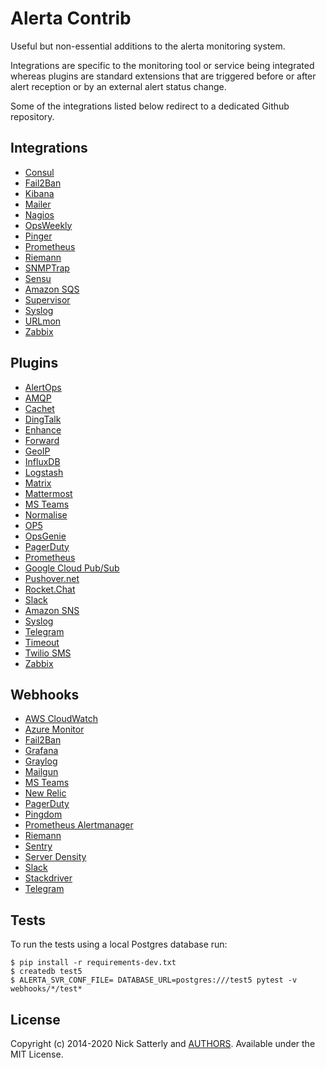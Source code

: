 Alerta Contrib
==============

Useful but non-essential additions to the alerta monitoring system.

Integrations are specific to the monitoring tool or service
being integrated whereas plugins are standard extensions that are
triggered before or after alert reception or by an external alert
status change.

Some of the integrations listed below redirect to a dedicated
Github repository.

Integrations
------------

  * [Consul](integrations/consul)
  * [Fail2Ban](integrations/fail2ban)
  * [Kibana](https://github.com/alerta/kibana-alerta)
  * [Mailer](integrations/mailer)
  * [Nagios](https://github.com/alerta/nagios-alerta)
  * [OpsWeekly](integrations/opsweekly)
  * [Pinger](integrations/pinger)
  * [Prometheus](https://github.com/alerta/prometheus-config)
  * [Riemann](https://github.com/alerta/riemann-alerta)
  * [SNMPTrap](integrations/snmptrap)
  * [Sensu](https://github.com/alerta/sensu-alerta)
  * [Amazon SQS](integrations/sqs)
  * [Supervisor](integrations/supervisor)
  * [Syslog](integrations/syslog)
  * [URLmon](integrations/urlmon)
  * [Zabbix](https://github.com/alerta/zabbix-alerta)

Plugins
-------

  * [AlertOps](plugins/alertops)
  * [AMQP](plugins/amqp)
  * [Cachet](plugins/cachet)
  * [DingTalk](plugins/dingtalk)
  * [Enhance](plugins/enhance)
  * [Forward](plugins/forward)
  * [GeoIP](plugins/geoip)
  * [InfluxDB](plugins/influxdb)
  * [Logstash](plugins/logstash)
  * [Matrix](plugins/matrix)
  * [Mattermost](plugins/mattermost)
  * [MS Teams](plugins/msteams)
  * [Normalise](plugins/normalise)
  * [OP5](plugins/op5)
  * [OpsGenie](plugins/opsgenie)
  * [PagerDuty](plugins/pagerduty)
  * [Prometheus](plugins/prometheus)
  * [Google Cloud Pub/Sub](plugins/pubsub)
  * [Pushover.net](plugins/pushover)
  * [Rocket.Chat](plugins/rocketchat)
  * [Slack](plugins/slack)
  * [Amazon SNS](plugins/sns)
  * [Syslog](plugins/syslog)
  * [Telegram](plugins/telegram)
  * [Timeout](plugins/timeout)
  * [Twilio SMS](plugins/twilio)
  * [Zabbix](plugins/zabbix)

Webhooks
--------

  * [AWS CloudWatch](https://github.com/alerta/alerta/blob/master/alerta/webhooks/cloudwatch.py)
  * [Azure Monitor](webhooks/azuremonitor)
  * [Fail2Ban](webhooks/fail2ban)
  * [Grafana](https://github.com/alerta/alerta/blob/master/alerta/webhooks/grafana.py)
  * [Graylog](https://github.com/alerta/alerta/blob/master/alerta/webhooks/graylog.py)
  * [Mailgun](webhooks/mailgun)
  * [MS Teams](webhooks/msteams)
  * [New Relic](https://github.com/alerta/alerta/blob/master/alerta/webhooks/newrelic.py)
  * [PagerDuty](https://github.com/alerta/alerta/blob/master/alerta/webhooks/pagerduty.py)
  * [Pingdom](https://github.com/alerta/alerta/blob/master/alerta/webhooks/pingdom.py)
  * [Prometheus Alertmanager](https://github.com/alerta/alerta/blob/master/alerta/webhooks/prometheus.py)
  * [Riemann](https://github.com/alerta/alerta/blob/master/alerta/webhooks/riemann.py)
  * [Sentry](webhooks/sentry)
  * [Server Density](https://github.com/alerta/alerta/blob/master/alerta/webhooks/serverdensity.py)
  * [Slack](https://github.com/alerta/alerta/blob/master/alerta/webhooks/slack.py)
  * [Stackdriver](https://github.com/alerta/alerta/blob/master/alerta/webhooks/stackdriver.py)
  * [Telegram](https://github.com/alerta/alerta/blob/master/alerta/webhooks/telegram.py)

Tests
-----

To run the tests using a local Postgres database run:

    $ pip install -r requirements-dev.txt
    $ createdb test5
    $ ALERTA_SVR_CONF_FILE= DATABASE_URL=postgres:///test5 pytest -v webhooks/*/test*

License
-------

Copyright (c) 2014-2020 Nick Satterly and [AUTHORS](AUTHORS). Available under the MIT License.
